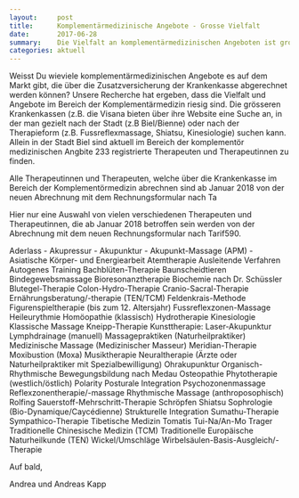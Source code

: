 ```yaml
---
layout:     post
title:      Komplementärmedizinische Angebote - Grosse Vielfalt
date:       2017-06-28
summary:    Die Vielfalt an komplementärmedizinischen Angeboten ist gross
categories: aktuell
---
```

Weisst Du wieviele komplementärmedizinischen Angebote es auf dem Markt gibt, die über die Zusatzversicherung der Krankenkasse abgerechnet werden können? 
Unsere Recherche hat ergeben, dass die Vielfalt und Angebote im Bereich der Komplementärmedizin riesig sind. Die grösseren Krankenkassen (z.B. die Visana bieten über ihre Website eine Suche an,
in der man gezielt nach der Stadt (z.B Biel/Bienne) oder nach der Therapieform (z.B. Fussreflexmassage, Shiatsu, Kinesiologie) suchen kann. Allein in der Stadt Biel sind aktuell im Bereich
der komplementör medizinischen Angbite 233 registrierte Therapeuten und Therapeutinnen zu finden.

Alle Therapeutinnen und Therapeuten, welche über die Krankenkasse im Bereich der Komplementörmedizin abrechnen sind ab Januar 2018 von der neuen Abrechnung mit dem Rechnungsformular nach Ta 

Hier nur eine Auswahl von vielen verschiedenen Therapeuten und Therapeutinnen, die ab Januar 2018 betroffen sein werden von der Abrechnung mit dem neuen Rechnungsformular nach Tarif590.

Aderlass - Akupressur - Akupunktur - Akupunkt-Massage (APM) -Asiatische Körper- und Energiearbeit
Atemtherapie
Ausleitende Verfahren
Autogenes Training
Bachblüten-Therapie
Baunscheidtieren
Bindegewebsmassage
Bioresonanztherapie
Biochemie nach Dr. Schüssler
Blutegel-Therapie
Colon-Hydro-Therapie
Cranio-Sacral-Therapie
Ernährungsberatung/-therapie (TEN/TCM)
Feldenkrais-Methode
Figurenspieltherapie (bis zum 12. Altersjahr)
Fussreflexzonen-Massage
Heileurythmie
Homöopathie (klassisch)
Hydrotherapie
Kinesiologie
Klassische Massage
Kneipp-Therapie
 Kunsttherapie:
Laser-Akupunktur
Lymphdrainage (manuell)
Massagepraktiken (Naturheilpraktiker)
Medizinische Massage (Medizinischer Masseur)
Meridian-Therapie
Moxibustion (Moxa)
Musiktherapie
Neuraltherapie
(Ärzte oder Naturheilpraktiker mit Spezialbewilligung)
Ohrakupunktur
Organisch-Rhythmische Bewegungsbildung nach Medau
Osteopathie
Phytotherapie (westlich/östlich)
Polarity
Posturale Integration
Psychozonenmassage
Reflexzonentherapie/-massage
Rhythmische Massage (anthroposophisch)
Rolfing
Sauerstoff-Mehrschritt-Therapie
Schröpfen
Shiatsu
Sophrologie (Bio-Dynamique/Caycédienne)
Strukturelle Integration
Sumathu-Therapie
Sympathico-Therapie
Tibetische Medizin
Tomatis
Tui-Na/An-Mo
Trager
Traditionelle Chinesische Medizin (TCM)
Traditionelle Europäische Naturheilkunde (TEN)
Wickel/Umschläge
Wirbelsäulen-Basis-Ausgleich/-Therapie

Auf bald, 

Andrea und Andreas Kapp